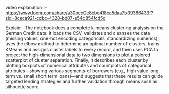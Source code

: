 video explanation :- https://www.loom.com/share/a30bec0e8ebc418ca5daa7b39386433f?sid=8ceca921-ccbc-4328-bd07-e54c854fcd5c


Explain:- The notebook does a complete k-means clustering analysis on the German Credit data: it loads the CSV, validates and cleanses the data (missing values, one-hot encoding categoricals, standardizing numerics), uses the elbow method to determine an optimal number of clusters, trains KMeans and assigns cluster labels to every record, and then uses PCA to project the high-dimensional data to two dimensions to plot a colored scatterplot of cluster separation. Finally, it describes each cluster by plotting boxplots of numerical attributes and countplots of categorical attributes—showing various segments of borrowers (e.g., high value long term vs. small short term loans)—and suggests that these results can guide targeted lending strategies and further validation through means such as silhouette score.
